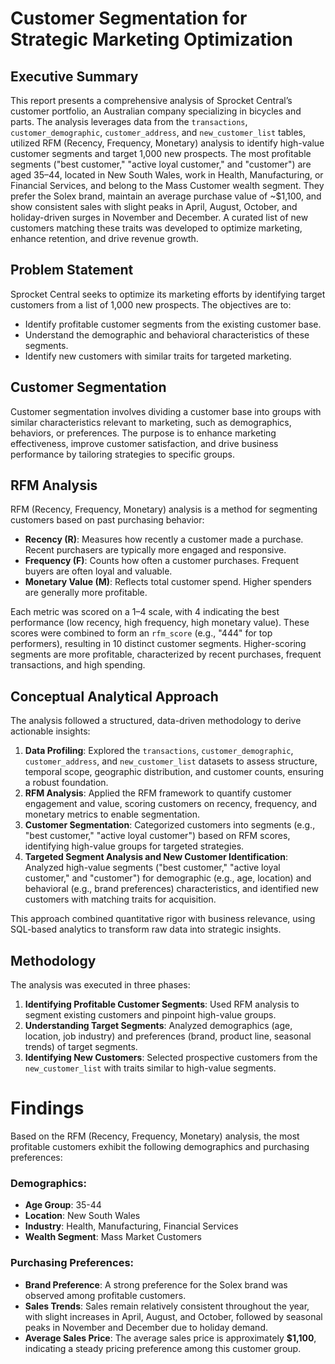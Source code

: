 
# Customer Segmentation for Strategic Marketing Optimization

## Executive Summary

This report presents a comprehensive analysis of Sprocket Central’s customer portfolio, an Australian company specializing in bicycles and parts. The analysis leverages data from the `transactions`, `customer_demographic`, `customer_address`, and `new_customer_list` tables, utilized RFM (Recency, Frequency, Monetary) analysis to identify high-value customer segments and target 1,000 new prospects. The most profitable segments ("best customer," "active loyal customer," and "customer") are aged 35–44, located in New South Wales, work in Health, Manufacturing, or Financial Services, and belong to the Mass Customer wealth segment. They prefer the Solex brand, maintain an average purchase value of ~$1,100, and show consistent sales with slight peaks in April, August, October, and holiday-driven surges in November and December. A curated list of new customers matching these traits was developed to optimize marketing, enhance retention, and drive revenue growth.

## Problem Statement

Sprocket Central seeks to optimize its marketing efforts by identifying target customers from a list of 1,000 new prospects. The objectives are to:

- Identify profitable customer segments from the existing customer base.
- Understand the demographic and behavioral characteristics of these segments.
- Identify new customers with similar traits for targeted marketing.

## Customer Segmentation

Customer segmentation involves dividing a customer base into groups with similar characteristics relevant to marketing, such as demographics, behaviors, or preferences. The purpose is to enhance marketing effectiveness, improve customer satisfaction, and drive business performance by tailoring strategies to specific groups.

## RFM Analysis

RFM (Recency, Frequency, Monetary) analysis is a method for segmenting customers based on past purchasing behavior:

- **Recency (R)**: Measures how recently a customer made a purchase. Recent purchasers are typically more engaged and responsive.
- **Frequency (F)**: Counts how often a customer purchases. Frequent buyers are often loyal and valuable.
- **Monetary Value (M)**: Reflects total customer spend. Higher spenders are generally more profitable.

Each metric was scored on a 1–4 scale, with 4 indicating the best performance (low recency, high frequency, high monetary value). These scores were combined to form an `rfm_score` (e.g., "444" for top performers), resulting in 10 distinct customer segments. Higher-scoring segments are more profitable, characterized by recent purchases, frequent transactions, and high spending.

## Conceptual Analytical Approach

The analysis followed a structured, data-driven methodology to derive actionable insights:

1. **Data Profiling**: Explored the `transactions`, `customer_demographic`, `customer_address`, and `new_customer_list` datasets to assess structure, temporal scope, geographic distribution, and customer counts, ensuring a robust foundation.
2. **RFM Analysis**: Applied the RFM framework to quantify customer engagement and value, scoring customers on recency, frequency, and monetary metrics to enable segmentation.
3. **Customer Segmentation**: Categorized customers into segments (e.g., "best customer," "active loyal customer") based on RFM scores, identifying high-value groups for targeted strategies.
4. **Targeted Segment Analysis and New Customer Identification**: Analyzed high-value segments ("best customer," "active loyal customer," and "customer") for demographic (e.g., age, location) and behavioral (e.g., brand preferences) characteristics, and identified new customers with matching traits for acquisition.

This approach combined quantitative rigor with business relevance, using SQL-based analytics to transform raw data into strategic insights.

## Methodology

The analysis was executed in three phases:

1. **Identifying Profitable Customer Segments**: Used RFM analysis to segment existing customers and pinpoint high-value groups.
2. **Understanding Target Segments**: Analyzed demographics (age, location, job industry) and preferences (brand, product line, seasonal trends) of target segments.
3. **Identifying New Customers**: Selected prospective customers from the `new_customer_list` with traits similar to high-value segments.



# Findings
Based on the RFM (Recency, Frequency, Monetary) analysis, the most profitable customers exhibit the following demographics and purchasing preferences:

### Demographics:
- **Age Group**: 35-44
- **Location**: New South Wales
- **Industry**: Health, Manufacturing, Financial Services
- **Wealth Segment**: Mass Market Customers

### Purchasing Preferences:
- **Brand Preference**: A strong preference for the Solex brand was observed among profitable customers.
- **Sales Trends**: Sales remain relatively consistent throughout the year, with slight increases in April, August, and October, followed by seasonal peaks in November and December due to holiday demand.
- **Average Sales Price**: The average sales price is approximately **$1,100**, indicating a steady pricing preference among this customer group.

